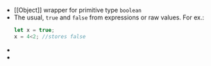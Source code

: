 - [[Object]] wrapper for primitive type ``boolean``
- The usual, ``true`` and ``false`` from expressions or raw values.
  For ex.:
  ```js
  let x = true;  
  x = 4<2; //stores false
  ```
-
-